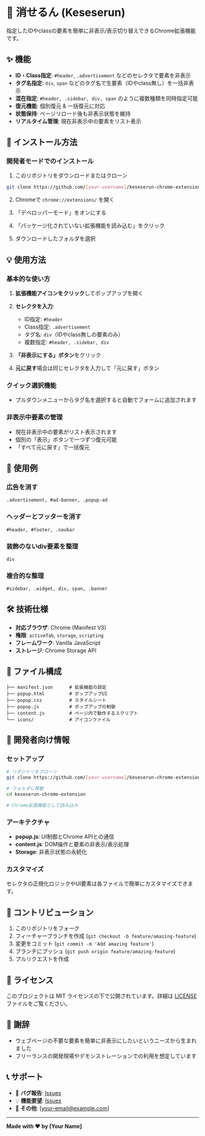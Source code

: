 # 🙈 消せるん (Keseserun)

指定したIDやclassの要素を簡単に非表示/表示切り替えできるChrome拡張機能です。

## ✨ 機能

- **ID・Class指定**: `#header`, `.advertisement` などのセレクタで要素を非表示
- **タグ名指定**: `div`, `span` などのタグ名で生要素（IDやclass無し）を一括非表示
- **混在指定**: `#header, .sidebar, div, span` のように複数種類を同時指定可能
- **復元機能**: 個別復元 & 一括復元に対応
- **状態保持**: ページリロード後も非表示状態を維持
- **リアルタイム管理**: 現在非表示中の要素をリスト表示

## 🚀 インストール方法

### 開発者モードでのインストール

1. このリポジトリをダウンロードまたはクローン
```bash
git clone https://github.com/[your-username]/keseserun-chrome-extension.git
```

2. Chromeで `chrome://extensions/` を開く

3. 「デベロッパーモード」をオンにする

4. 「パッケージ化されていない拡張機能を読み込む」をクリック

5. ダウンロードしたフォルダを選択

## 💡 使用方法

### 基本的な使い方

1. **拡張機能アイコンをクリック**してポップアップを開く

2. **セレクタを入力**:
   - ID指定: `#header`
   - Class指定: `.advertisement`
   - タグ名: `div`（IDやclass無しの要素のみ）
   - 複数指定: `#header, .sidebar, div`

3. **「非表示にする」ボタン**をクリック

4. **元に戻す**場合は同じセレクタを入力して「元に戻す」ボタン

### クイック選択機能

- プルダウンメニューからタグ名を選択すると自動でフォームに追加されます

### 非表示中要素の管理

- 現在非表示中の要素がリスト表示されます
- 個別の「表示」ボタンで一つずつ復元可能
- 「すべて元に戻す」で一括復元

## 🎯 使用例

### 広告を消す
```
.advertisement, #ad-banner, .popup-ad
```

### ヘッダーとフッターを消す
```
#header, #footer, .navbar
```

### 装飾のないdiv要素を整理
```
div
```

### 複合的な整理
```
#sidebar, .widget, div, span, .banner
```

## 🛠️ 技術仕様

- **対応ブラウザ**: Chrome (Manifest V3)
- **権限**: `activeTab`, `storage`, `scripting`
- **フレームワーク**: Vanilla JavaScript
- **ストレージ**: Chrome Storage API

## 📂 ファイル構成

```
├── manifest.json      # 拡張機能の設定
├── popup.html         # ポップアップUI
├── popup.css          # スタイルシート
├── popup.js           # ポップアップの制御
├── content.js         # ページ内で動作するスクリプト
└── icons/             # アイコンファイル
```

## 🔧 開発者向け情報

### セットアップ

```bash
# リポジトリをクローン
git clone https://github.com/[your-username]/keseserun-chrome-extension.git

# フォルダに移動
cd keseserun-chrome-extension

# Chrome拡張機能として読み込み
```

### アーキテクチャ

- **popup.js**: UI制御とChrome APIとの通信
- **content.js**: DOM操作と要素の非表示/表示処理
- **Storage**: 非表示状態の永続化

### カスタマイズ

セレクタの正規化ロジックやUI要素は各ファイルで簡単にカスタマイズできます。

## 🤝 コントリビューション

1. このリポジトリをフォーク
2. フィーチャーブランチを作成 (`git checkout -b feature/amazing-feature`)
3. 変更をコミット (`git commit -m 'Add amazing feature'`)
4. ブランチにプッシュ (`git push origin feature/amazing-feature`)
5. プルリクエストを作成

## 📄 ライセンス

このプロジェクトは MIT ライセンスの下で公開されています。詳細は [LICENSE](LICENSE) ファイルをご覧ください。

## 🙏 謝辞

- ウェブページの不要な要素を簡単に非表示にしたいというニーズから生まれました
- フリーランスの開発現場やデモンストレーションでの利用を想定しています

## 📞 サポート

- 🐛 **バグ報告**: [Issues](https://github.com/[your-username]/keseserun-chrome-extension/issues)
- 💡 **機能要望**: [Issues](https://github.com/[your-username]/keseserun-chrome-extension/issues)
- 📧 **その他**: [your-email@example.com]

---

**Made with ❤️ by [Your Name]**